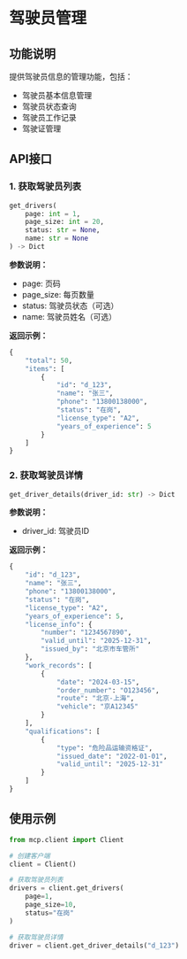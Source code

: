 # 驾驶员管理

## 功能说明

提供驾驶员信息的管理功能，包括：

- 驾驶员基本信息管理
- 驾驶员状态查询
- 驾驶员工作记录
- 驾驶证管理

## API接口

### 1. 获取驾驶员列表

```python
get_drivers(
    page: int = 1,
    page_size: int = 20,
    status: str = None,
    name: str = None
) -> Dict
```

**参数说明：**
- page: 页码
- page_size: 每页数量
- status: 驾驶员状态（可选）
- name: 驾驶员姓名（可选）

**返回示例：**
```python
{
    "total": 50,
    "items": [
        {
            "id": "d_123",
            "name": "张三",
            "phone": "13800138000",
            "status": "在岗",
            "license_type": "A2",
            "years_of_experience": 5
        }
    ]
}
```

### 2. 获取驾驶员详情

```python
get_driver_details(driver_id: str) -> Dict
```

**参数说明：**
- driver_id: 驾驶员ID

**返回示例：**
```python
{
    "id": "d_123",
    "name": "张三",
    "phone": "13800138000",
    "status": "在岗",
    "license_type": "A2",
    "years_of_experience": 5,
    "license_info": {
        "number": "1234567890",
        "valid_until": "2025-12-31",
        "issued_by": "北京市车管所"
    },
    "work_records": [
        {
            "date": "2024-03-15",
            "order_number": "O123456",
            "route": "北京-上海",
            "vehicle": "京A12345"
        }
    ],
    "qualifications": [
        {
            "type": "危险品运输资格证",
            "issued_date": "2022-01-01",
            "valid_until": "2025-12-31"
        }
    ]
}
```

## 使用示例

```python
from mcp.client import Client

# 创建客户端
client = Client()

# 获取驾驶员列表
drivers = client.get_drivers(
    page=1,
    page_size=10,
    status="在岗"
)

# 获取驾驶员详情
driver = client.get_driver_details("d_123") 